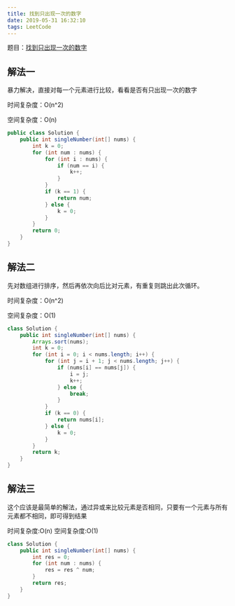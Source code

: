 ```yaml
---
title: 找到只出现一次的数字
date: 2019-05-31 16:32:10
tags: LeetCode
---
```


题目：[找到只出现一次的数字](https://leetcode-cn.com/problems/single-number/)

## 解法一

暴力解决，直接对每一个元素进行比较，看看是否有只出现一次的数字

时间复杂度：O(n^2)

空间复杂度：O(n)

```java
public class Solution {
    public int singleNumber(int[] nums) {
        int k = 0;
        for (int num : nums) {
            for (int i : nums) {
                if (num == i) {
                    k++;
                }
            }
            if (k == 1) {
                return num;
            } else {
                k = 0;
            }
        }
        return 0;
    }
}
```

## 解法二

先对数组进行排序，然后再依次向后比对元素，有重复则跳出此次循环。

时间复杂度：O(n^2)

空间复杂度：O(1)
```java
class Solution {
    public int singleNumber(int[] nums) {
        Arrays.sort(nums);
        int k = 0;
        for (int i = 0; i < nums.length; i++) {
            for (int j = i + 1; j < nums.length; j++) {
                if (nums[i] == nums[j]) {
                    i = j;
                    k++;
                } else {
                    break;
                }
            }
            if (k == 0) {
                return nums[i];
            } else {
                k = 0;
            }
        }
        return k;
    }
}
```

## 解法三

这个应该是最简单的解法，通过异或来比较元素是否相同，只要有一个元素与所有元素都不相同，即可得到结果

时间复杂度:O(n)
空间复杂度:O(1)
```java
class Solution {
    public int singleNumber(int[] nums) {
        int res = 0;
        for (int num : nums) {
            res = res ^ num;
        }
        return res;
    }
}
```

